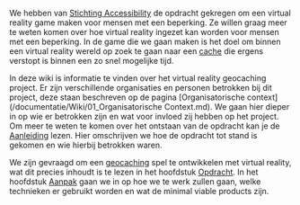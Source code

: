 We hebben van [Stichting Accessibility](https://www.accessibility.nl/) de opdracht gekregen om een virtual reality game maken voor mensen met een beperking. Ze willen graag meer te weten komen over hoe virtual reality ingezet kan worden voor mensen met een beperking. In de game die we gaan maken is het doel om binnen een virtual reality wereld op zoek te gaan naar een [cache](https://en.wikipedia.org/wiki/Geocaching#Geocaches) die ergens verstopt is binnen een zo snel mogelijke tijd.

In deze wiki is informatie te vinden over het virtual reality geocaching project. Er zijn verschillende organisaties en personen betrokken bij dit project, deze staan beschreven op de pagina [Organisatorische context](/documentatie/Wiki/01_Organisatorische Context.md). We gaan hier dieper in op wie er betrokken zijn en wat voor invloed zij hebben op het project. Om meer te weten te komen over het ontstaan van de opdracht kan je de [Aanleiding](/documentatie/Wiki/02_Aanleiding.md) lezen. Hier omschrijven we hoe de opdracht tot stand is gekomen en wie hierbij betrokken waren. 

We zijn gevraagd om een [geocaching](https://wikipedia.org/wiki/Geocaching) spel te ontwikkelen met virtual reality, wat dit precies inhoudt is te lezen in het hoofdstuk [Opdracht](/documentatie/Wiki/03_Opdracht.md). In het hoofdstuk [Aanpak](/documentatie/Wiki/04_Aanpak.md) gaan we in op hoe we te werk zullen gaan, welke technieken er gebruikt worden en wat de minimal viable products zijn.
